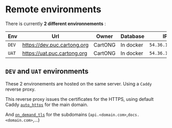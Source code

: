 # Remote environments

There is currently **2 different environnements** :

| Env | Url                         | Owner   | Database  | IP             |
|-----|-----------------------------|---------|-----------|----------------|
|`DEV`| https://dev.puc.cartong.org | CartONG | In docker | `54.36.176.77` |
|`UAT`| https://uat.puc.cartong.org | CartONG | In docker | `54.36.176.77` |

## `DEV` and `UAT` environments

These 2 environements are hosted on the same server. Using a `Caddy` reverse proxy.

This reverse proxy issues the certificates for the HTTPS, using default Caddy [`auto_https`](https://caddyserver.com/docs/automatic-https) for the main domain.

And [`on_demand_tls`](https://caddyserver.com/docs/automatic-https#on-demand-tls) for the subdomains (`api.<domain.com>`,`docs.<domain.com>`,...)

